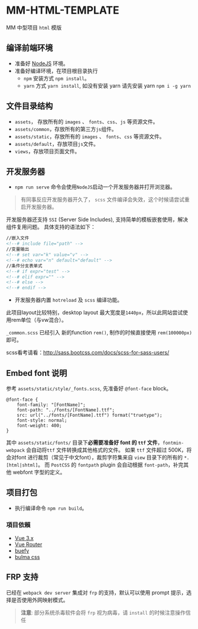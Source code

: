 # MM-HTML-TEMPLATE

MM 中型项目 `html` 模版

## 编译前端环境

- 准备好 [NodeJS](https://nodejs.org/download/release/v15.14.0/node-v15.14.0-x64.msi)  环境。
- 准备好编译环境，在项目根目录执行
  - `npm` 安装方式  `npm install`。
  - `yarn` 方式 `yarn install`, 如没有安装 yarn 请先安装 yarn `npm i -g yarn`

## 文件目录结构

- `assets`， 存放所有的 `images` 、 `fonts`、`css`、`js`  等资源文件。
- `assets/common`，存放所有的第三方`js`组件。
- `assets/static`，存放所有的 `images` 、 `fonts`、`css` 等资源文件。
- `assets/default`，存放项目`js`文件。
- `views`，存放项目页面文件。


## 开发服务器

- `npm run serve` 命令会使用`NodeJS`启动一个开发服务器并打开浏览器。

> 有同事反应开发服务器开久了， `scss` 文件编译会失效，这个时候请尝试重启开发服务器。

开发服务器还支持 `SSI` (Server Side Includes), 支持简单的模板嵌套使用，解决组件复用问题。
具体支持的语法如下：

```html
//嵌入文件
<!--# include file="path" -->
//变量输出
<!--# set var="k" value="v" -->
<!--# echo var="n" default="default" -->
//条件分支表单式
<!--# if expr="test" -->
<!--# elif expr="" -->
<!--# else -->
<!--# endif -->
```

- 开发服务器内置 `hotreload` 及 `scss` 编译功能。

此项目layout比较特别，desktop layout 最大宽度是`1440px`，所以此网站尝试使用rem单位（与vw混合）。

`_common.scss` 已经引入 新的function `rem()`, 制作的时候直接使用 `rem(100000px)` 即可。

scss看考请看：http://sass.bootcss.com/docs/scss-for-sass-users/

## Embed font 说明

参考 `assets/static/style/_fonts.scss`, 先准备好 `@font-face` block。

```
@font-face {
    font-family: "[FontName]";
    font-path: "../fonts/[FontName].ttf";
    src: url("../fonts/[FontName].ttf") format("truetype"); 
    font-style: normal;
    font-weight: 400;
}
```

其中 `assets/static/fonts/` 目录下**必需要准备好 font 的 `ttf` 文件**，`fontmin-webpack` 会自动将`ttf` 文件转换成其他格式的文件。
如果 `ttf` 文件超过 500K，将会对font 进行裁剪（常见于中文font），裁剪字符集来自 `view` 目录下的所有的 `*.[html|shtml]`。
而 `PostCSS` 的 `fontpath` plugin 会自动根据 `font-path`，补完其他 webfont 字型的定义。

## 项目打包

- 执行编译命令 `npm run build`。

### 項目依賴

- [Vue 3.x](https://cn.vuejs.org/guide/introduction.html)
- [Vue Router](https://router.vuejs.org/zh/guide/)
- [buefy](https://buefy.org/documentation/start)
- [bulma css](https://bulma.io/documentation/form/general/)

## FRP 支持

已经在 `webpack dev server` 集成对 `frp` 的支持，默认可以使用 prompt 提示，选择是否使用外网映射模式。 

>
> **注意**: 部分系统杀毒软件会将 `frp` 视为病毒，请 `install` 的时候注意操作信任
> 
